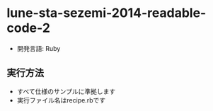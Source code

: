 lune-sta-sezemi-2014-readable-code-2
====================================

* 開発言語: Ruby

実行方法
---------------------------------
* すべて仕様のサンプルに準拠します
* 実行ファイル名はrecipe.rbです
